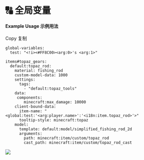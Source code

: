 # 🔠 全局变量

#### Example Usage  示例用法 <a href="#example-usage" id="example-usage"></a>

Copy  复制

```
global-variables:
  test: "<!i><#FF8C00><arg:0>'s <arg:1>"

items#topaz_gears:
  default:topaz_rod:
    material: fishing_rod
    custom-model-data: 1000
    settings:
      tags:
        - "default:topaz_tools"
    data:
     components:
        minecraft:max_damage: 10000
    client-bound-data:
      item-name: "<global:test:'<arg:player.name>':'<i18n:item.topaz_rod>'>"
      tooltip-style: minecraft:topaz
    model:
      template: default:model/simplified_fishing_rod_2d
      arguments:
        path: minecraft:item/custom/topaz_rod
        cast_path: minecraft:item/custom/topaz_rod_cast
```

![](https://mo-mi.gitbook.io/~gitbook/image?url=https%3A%2F%2F1836335287-files.gitbook.io%2F%7E%2Ffiles%2Fv0%2Fb%2Fgitbook-x-prod.appspot.com%2Fo%2Fspaces%252FOgvQ1fEJPROp7131PPlK%252Fuploads%252F79kxK9uQ5dNFfsKILnT9%252Fimage.png%3Falt%3Dmedia%26token%3D16fda105-0db4-4ef8-8b23-6943a2aec895\&width=768\&dpr=4\&quality=100\&sign=1f68bf33\&sv=2)
